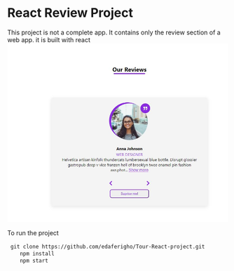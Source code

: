 # React Review Project
This project is not a complete app. It contains only the review section of a web app. it is built with react![Review](https://github.com/edaferigho/Review-React/blob/main/public/review.JPG)

To run the project 
   

     git clone https://github.com/edaferigho/Tour-React-project.git
        npm install
        npm start